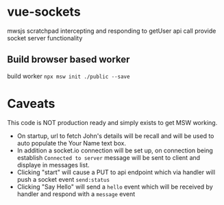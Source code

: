 # vue-sockets

mwsjs scratchpad
intercepting and responding to getUser api call
provide socket server functionality

## Build browser based worker

build worker `npx msw init ./public --save`

# Caveats

This code is NOT production ready and simply exists to get MSW working.

- On startup, url to fetch John's details will be recall and will be used to auto populate the Your Name text box.
- In addition a socket.io connection will be set up, on connection being establish `Connected to server` message will be sent to client and displaye in messages list.
- Clicking "start" will cause a PUT to api endpoint which via handler will push a socket event `send:status`
- Clicking "Say Hello" will send a `hello` event which will be received by handler and respond with a `message` event

